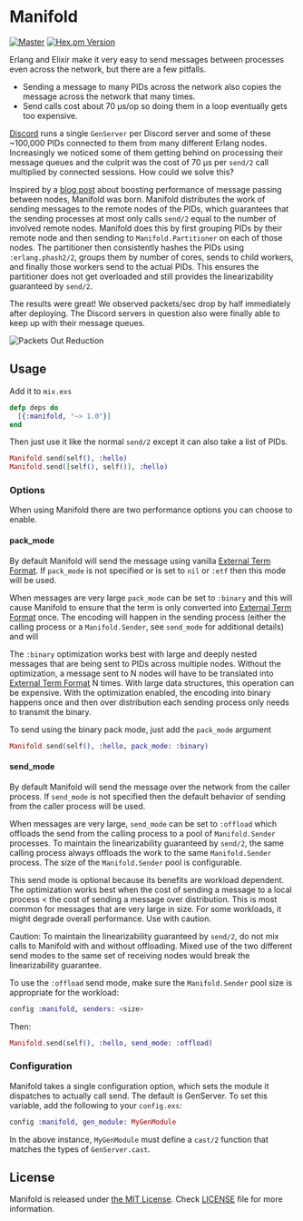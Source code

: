 # Manifold

[![Master](https://travis-ci.org/discordapp/manifold.svg?branch=master)](https://travis-ci.org/discordapp/manifold)
[![Hex.pm Version](http://img.shields.io/hexpm/v/manifold.svg?style=flat)](https://hex.pm/packages/manifold)

Erlang and Elixir make it very easy to send messages between processes even across the network, but there are a few pitfalls.

- Sending a message to many PIDs across the network also copies the message across the network that many times.
- Send calls cost about 70 µs/op so doing them in a loop eventually gets too expensive.

[Discord](https://discordapp.com) runs a single `GenServer` per Discord server and some of these ~100,000 PIDs connected to them from many different Erlang nodes. Increasingly we noticed some of them getting behind on processing their message queues and the culprit was the cost of 70 µs per `send/2` call multiplied by connected sessions. How could we solve this?

Inspired by a [blog post](http://www.ostinelli.net/boost-message-passing-between-erlang-nodes/) about boosting performance of message passing between nodes, Manifold was born. Manifold distributes the work of sending messages to the remote nodes of the PIDs, which guarantees that the sending processes at most only calls `send/2` equal to the number of involved remote nodes. Manifold does this by first grouping PIDs by their remote node and then sending to `Manifold.Partitioner` on each of those nodes. The partitioner then consistently hashes the PIDs using `:erlang.phash2/2`, groups them by number of cores, sends to child workers, and finally those workers send to the actual PIDs. This ensures the partitioner does not get overloaded and still provides the linearizability guaranteed by `send/2`.

The results were great! We observed packets/sec drop by half immediately after deploying. The Discord servers in question also were finally able to keep up with their message queues.

![Packets Out Reduction](priv/packets.png)

## Usage

Add it to `mix.exs`

```elixir
defp deps do
  [{:manifold, "~> 1.0"}]
end
```

Then just use it like the normal `send/2` except it can also take a list of PIDs.

```elixir
Manifold.send(self(), :hello)
Manifold.send([self(), self()], :hello)
```

### Options

When using Manifold there are two performance options you can choose to enable.

#### pack_mode

By default Manifold will send the message using vanilla [External Term Format](https://www.erlang.org/doc/apps/erts/erl_ext_dist.html).  If `pack_mode` is not specified or is set to `nil` or `:etf` then this mode will be used.

When messages are very large `pack_mode` can be set to `:binary` and this will cause Manifold to ensure that the term is only converted into [External Term Format](https://www.erlang.org/doc/apps/erts/erl_ext_dist.html) once.  The encoding will happen in the sending process (either the calling process or a `Manifold.Sender`, see `send_mode` for additional details) and will 

The `:binary` optimization works best with large and deeply nested messages that are being sent to PIDs across multiple nodes.  Without the optimization, a message sent to N nodes will have to be translated into [External Term Format](https://www.erlang.org/doc/apps/erts/erl_ext_dist.html) N times.  With large data structures, this operation can be expensive.  With the optimization enabled, the encoding into binary happens once and then over distribution each sending process only needs to transmit the binary.

To send using the binary pack mode, just add the `pack_mode` argument

```elixir
Manifold.send(self(), :hello, pack_mode: :binary)
```

#### send_mode

By default Manifold will send the message over the network from the caller process.  If `send_mode` is not specified then the default behavior of sending from the caller process will be used.

When messages are very large, `send_mode` can be set to `:offload` which offloads the send from the calling process to a pool of `Manifold.Sender` processes. To maintain the linearizability guaranteed by `send/2`, the same calling process
always offloads the work to the same `Manifold.Sender` process. The size of the `Manifold.Sender` pool is configurable. 

This send mode is optional because its benefits are workload dependent.  The optimization works best when the cost of sending a message to a local process < the cost of sending a message over distribution.  This is most common for messages that are very large in size. For some workloads, it might degrade overall performance. Use with caution.

Caution: To maintain the linearizability guaranteed by `send/2`, do not mix calls to Manifold with and without offloading. Mixed use of the two different send modes to the same set of receiving nodes would break the linearizability guarantee.

To use the `:offload` send mode, make sure the `Manifold.Sender` pool size is appropriate for the workload:

```elixir
config :manifold, senders: <size>
```

Then:

```elixir
Manifold.send(self(), :hello, send_mode: :offload)
```

### Configuration

Manifold takes a single configuration option, which sets the module it dispatches to actually call send. The default
is GenServer. To set this variable, add the following to your `config.exs`:

```elixir
config :manifold, gen_module: MyGenModule
```

In the above instance, `MyGenModule` must define a `cast/2` function that matches the types of `GenServer.cast`.


## License

Manifold is released under [the MIT License](LICENSE).
Check [LICENSE](LICENSE) file for more information.
